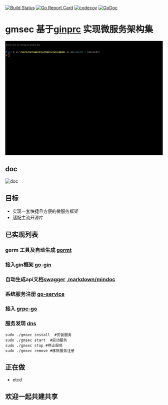 [![Build Status](https://travis-ci.org/xxjwxc/gmsec.svg?branch=master)](https://travis-ci.org/xxjwxc/gmsec)
[![Go Report Card](https://goreportcard.com/badge/github.com/xxjwxc/gmsec)](https://goreportcard.com/report/github.com/xxjwxc/gmsec)
[![codecov](https://codecov.io/gh/xxjwxc/gmsec/branch/master/graph/badge.svg)](https://codecov.io/gh/xxjwxc/gmsec)
[![GoDoc](https://godoc.org/github.com/xxjwxc/gmsec?status.svg)](https://godoc.org/github.com/xxjwxc/gmsec)

# gmsec 基于[ginprc](https://github.com/xxjwxc/ginrpc) 实现微服务架构集

![img](/image/ginrpc.gif)

## doc 

![doc](/image/ginrpc_doc.gif)

## 目标 
- 实现一套快捷且方便的微服务框架
- 适配主流开源库

## 已实现列表
### gorm 工具及自动生成 [gormt](https://github.com/xxjwxc/gormt)
### 接入gin框架 [go-gin](https://github.com/gin-gonic/gin)
### 自动生成api文档[swagger](https://swagger.io/) ,[markdown/mindoc](https://www.iminho.me/)
### 系统服务注册 [go-service](https://github.com/xxjwxc/go-service)
### 接入 [grpc-go](https://github.com/grpc/grpc-go)
### 服务发现 [dns](github.com/micro/mdns)

```
sudo ./gmsec install  #安装服务
sudo ./gmsec start  #启动服务
sudo ./gmsec stop #停止服务
sudo ./gmsec remove #移除服务注册
```


## 正在做
- etcd 



## 欢迎一起共建共享
